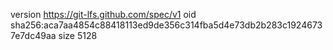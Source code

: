 version https://git-lfs.github.com/spec/v1
oid sha256:aca7aa4854c88418113ed9de356c314fba5d4e73db2b283c19246737e7dc49aa
size 5128
